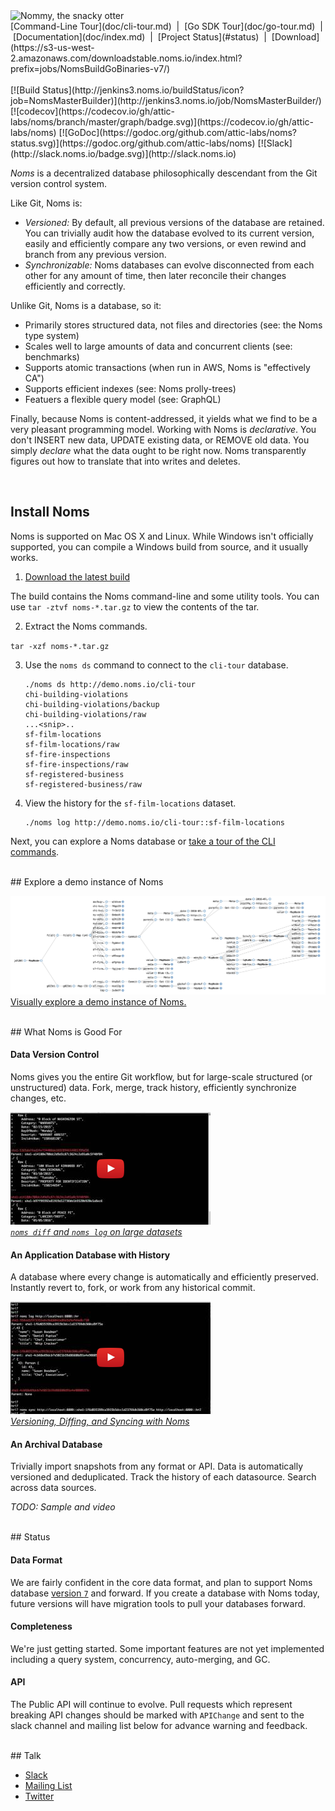 <img src='doc/nommy_cropped_smaller.png' width='350' title='Nommy, the snacky otter'>
<br>
[Command-Line Tour](doc/cli-tour.md)&nbsp; | &nbsp;[Go SDK Tour](doc/go-tour.md)&nbsp; | &nbsp;[Documentation](doc/index.md)&nbsp; | &nbsp;[Project Status](#status)&nbsp; | &nbsp;[Download](https://s3-us-west-2.amazonaws.com/downloadstable.noms.io/index.html?prefix=jobs/NomsBuildGoBinaries-v7/)
<br><br>
[![Build Status](http://jenkins3.noms.io/buildStatus/icon?job=NomsMasterBuilder)](http://jenkins3.noms.io/job/NomsMasterBuilder/)
[![codecov](https://codecov.io/gh/attic-labs/noms/branch/master/graph/badge.svg)](https://codecov.io/gh/attic-labs/noms)
[![GoDoc](https://godoc.org/github.com/attic-labs/noms?status.svg)](https://godoc.org/github.com/attic-labs/noms)
[![Slack](http://slack.noms.io/badge.svg)](http://slack.noms.io)

*Noms* is a decentralized database philosophically descendant from the Git version control system.

Like Git, Noms is:

* *Versioned:* By default, all previous versions of the database are retained. You can trivially audit how the database evolved to its current version, easily and efficiently compare any two versions, or even rewind and branch from any previous version.
* *Synchronizable:* Noms databases can evolve disconnected from each other for any amount of time, then later reconcile their changes efficiently and correctly.

Unlike Git, Noms is a database, so it:

* Primarily stores structured data, not files and directories (see: the Noms type system)
* Scales well to large amounts of data and concurrent clients (see: benchmarks)
* Supports atomic transactions (when run in AWS, Noms is "effectively CA")
* Supports efficient indexes (see: Noms prolly-trees)
* Featuers a flexible query model (see: GraphQL)

Finally, because Noms is content-addressed, it yields what we find to be a very pleasant programming model. Working with Noms is _declarative_. You don't INSERT new data, UPDATE existing data, or REMOVE old data. You simply _declare_ what the data ought to be right now. Noms transparently figures out how to translate that into writes and deletes.

<br>

## Install Noms

Noms is supported on Mac OS X and Linux. While Windows isn't officially supported, you can compile a Windows build from source, and it usually works.

1. [Download the latest build](https://s3-us-west-2.amazonaws.com/downloadstable.noms.io/index.html?prefix=jobs/NomsBuildGoBinaries-v7/)

  The build contains the Noms command-line and some utility tools. You can use `tar -ztvf noms-*.tar.gz` to view the contents of the tar.

2. Extract the Noms commands.

  `tar -xzf noms-*.tar.gz`

3. Use the `noms ds` command to connect to the `cli-tour` database.

    ```
    ./noms ds http://demo.noms.io/cli-tour
    chi-building-violations
    chi-building-violations/backup
    chi-building-violations/raw
    ...<snip>..
    sf-film-locations
    sf-film-locations/raw
    sf-fire-inspections
    sf-fire-inspections/raw
    sf-registered-business
    sf-registered-business/raw
    ```

4. View the history for the `sf-film-locations` dataset.

    ```
    ./noms log http://demo.noms.io/cli-tour::sf-film-locations
    ```

Next, you can explore a Noms database or [take a tour of the CLI commands](doc/cli-tour.md).

<br/>
## Explore a demo instance of Noms

<a href="http://splore.noms.io/?db=https://demo.noms.io/cli-tour"><img src="doc/splore.png"><br>Visually explore a demo instance of Noms.</a>

<br>
## What Noms is Good For

#### Data Version Control

Noms gives you the entire Git workflow, but for large-scale structured (or unstructured) data. Fork, merge, track history, efficiently synchronize changes, etc.

[<img src="doc/data-version-control.png" width="320" height="180">](https://www.youtube.com/watch?v=Zeg9CY3BMes)<br/>
*[`noms diff` and `noms log` on large datasets](https://www.youtube.com/watch?v=Zeg9CY3BMes)*


#### An Application Database with History

A database where every change is automatically and efficiently preserved. Instantly revert to, fork, or work from any historical commit.

[<img src="doc/versioned-database.png" width="320" height="180">](https://www.youtube.com/watch?v=JDO3z0vHEso)<br/>
*[Versioning, Diffing, and Syncing with Noms](https://www.youtube.com/watch?v=JDO3z0vHEso)*


#### An Archival Database

Trivially import snapshots from any format or API. Data is automatically versioned and deduplicated. Track the history of each datasource. Search across data sources.

*TODO: Sample and video*


<br>
## Status

#### Data Format

We are fairly confident in the core data format, and plan to support Noms database [version `7`](https://github.com/attic-labs/noms/blob/master/go/constants/version.go#L8) and forward. If you create a database with Noms today, future versions will have migration tools to pull your databases forward.


#### Completeness

We're just getting started. Some important features are not yet implemented including a query system, concurrency, auto-merging, and GC.

#### API

The Public API will continue to evolve. Pull requests which represent breaking API changes should be marked with `APIChange` and sent to the slack channel and mailing list below for advance warning and feedback.

<br>
## Talk

- [Slack](http://slack.noms.io)
- [Mailing List](https://groups.google.com/forum/#!forum/nomsdb)
- [Twitter](https://twitter.com/nomsdb)
